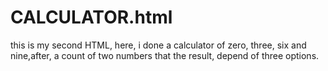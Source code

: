 ﻿# CALCULATOR.html
this is my second HTML, here, i done a calculator of zero, three, six and nine,after, a count of two numbers that the result, depend of three options.
